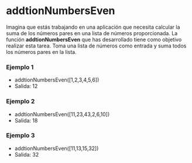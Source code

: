 # addtionNumbersEven
Imagina que estás trabajando en una aplicación que necesita calcular la suma de los números pares en una lista de números proporcionada. La función **addtionNumbersEven** que has desarrollado tiene como objetivo realizar esta tarea. Toma una lista de números como entrada y suma todos los números pares en la lista.

### Ejemplo 1
- addtionNumbersEven([1,2,3,4,5,6])
- Salida: 12


### Ejemplo 2
- addtionNumbersEven([11,23,43,2,6,10])
- Salida: 18

### Ejemplo 3
- addtionNumbersEven([11,13,15,32]) 
- Salida: 32
